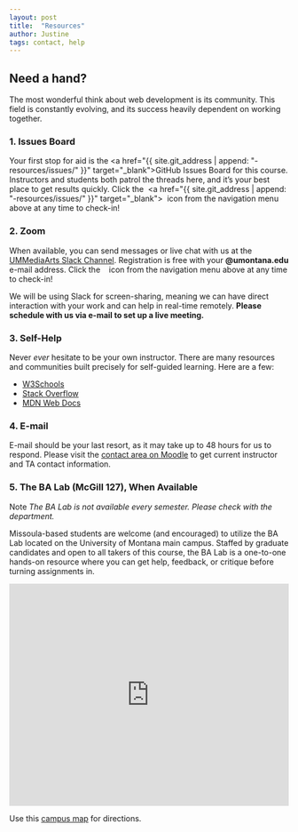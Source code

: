 ```yaml
---
layout: post
title:  "Resources"
author: Justine
tags: contact, help
---
```


## Need a hand?
The most wonderful think about web development is its community. This field is constantly evolving, and its success heavily dependent on working together.


### 1. Issues Board
Your first stop for aid is the <a href="{{ site.git_address | append: "-resources/issues/" }}" target="_blank">GitHub Issues Board</a> for this course. Instructors and students both patrol the threads here, and it’s your best place to get results quickly. Click the &nbsp;<a href="{{ site.git_address | append: "-resources/issues/" }}" target="_blank"><i class="fab fa-github fa-lg" aria-hidden="true"></i></a>&nbsp; icon from the navigation menu above at any time to check-in!


### 2. Zoom
When available, you can send messages or live chat with us at the <a href="{{ site.slack }}" target="_blank">UMMediaArts Slack Channel</a>. Registration is free with your **@umontana.edu** e-mail address. Click the &nbsp;<a href="{{ site.slack }}" target="_blank"><i class="fab fa-slack-hash" aria-hidden="true"></i></a>&nbsp; icon from the navigation menu above at any time to check-in!

We will be using Slack for screen-sharing, meaning we can have direct interaction with your work and can help in real-time remotely. **Please schedule with us via e-mail to set up a live meeting.**


### 3. Self-Help
Never _ever_ hesitate to be your own instructor. There are many resources and communities built precisely for self-guided learning. Here are a few:
- [W3Schools](https://www.w3schools.com/)
- [Stack Overflow](https://stackoverflow.com/)
- [MDN Web Docs](https://developer.mozilla.org/en-US/)


### 4. E-mail
E-mail should be your last resort, as it may take up to 48 hours for us to respond. Please visit the <a href="{{ site.data.moodle.contact }}" target="_blank">contact area on Moodle<a/> to get current instructor and TA contact information.


### 5. The BA Lab (McGill 127), When Available
<span class="label label-info">Note</span> _The BA Lab is not available every semester. Please check with the department._

Missoula-based students are welcome (and encouraged) to utilize the BA Lab located on the University of Montana main campus. Staffed by graduate candidates and open to all takers of this course, the BA Lab is a one-to-one hands-on resource where you can get help, feedback, or critique before turning assignments in.


<iframe src="https://calendar.google.com/calendar/embed?mode=WEEK&amp;src=1s1tnc56cnjncqhreim65b7pi0%40group.calendar.google.com&amp;ctz=America/Denver" frameborder="0" scrolling="no" allowfullscreen="" style="width: 100%; height: 400px; background-color: #F5F5F5;"></iframe>


Use this <a href="https://map.umt.edu/place/48#18/46.86242/-113.98363" target="_blank">campus map</a> for directions.
